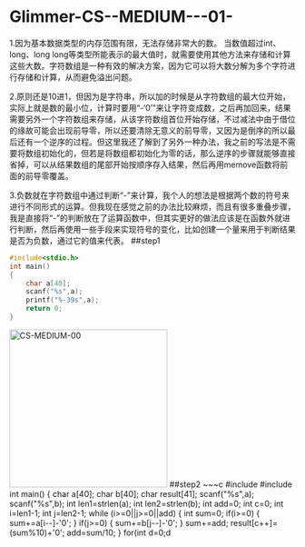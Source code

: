 # Glimmer-CS--MEDIUM---01-
1.因为基本数据类型的内存范围有限，无法存储非常大的数。‌ 当数值超过int、long、long long等类型所能表示的最大值时，就需要使用其他方法来存储和计算这些大数。字符数组是一种有效的解决方案，因为它可以将大数分解为多个字符进行存储和计算，从而避免溢出问题‌。

2.原则还是10进1，但因为是字符串，所以加的时候是从字符数组的最大位开始，实际上就是数的最小位，计算时要用“-‘0’”来让字符变成数，之后再加回来，结果需要另外一个字符数组来存储，从该字符数组首位开始存储，不过减法中由于借位的缘故可能会出现前导零，所以还要清除无意义的前导零，又因为是倒序的所以最后还有一个逆序的过程。但这里我还了解到了另外一种办法，我之前的写法是不需要将数组初始化的，但若是将数组都初始化为零的话，那么逆序的步骤就能够直接省掉，可以从结果数组的尾部开始按顺序存入结果，然后再用memove函数将前面的前导零覆盖。

3.负数就在字符数组中通过判断“-”来计算，我个人的想法是根据两个数的符号来进行不同形式的运算。但我现在感觉之前的办法比较麻烦，而且有很多重叠步骤，我是直接将“-”的判断放在了运算函数中，但其实更好的做法应该是在函数外就进行判断，然后再使用一些手段来实现符号的变化，比如创建一个量来用于判断结果是否为负数，通过它的值来代表。
##step1
~~~c
#include<stdio.h>
int main()
{
    char a[40];
    scanf("%s",a);
    printf("%-39s",a);
    return 0;
}
~~~
<img width="278" alt="CS-MEDIUM-00" src="https://github.com/user-attachments/assets/39c3e36b-664a-4389-960c-86e9c068e50a">
##step2
~~~c
#include<stdio.h>
#include<string.h>
int main()
{
    char a[40];
    char b[40];
    char result[41];
    scanf("%s",a);
    scanf("%s",b);
    int len1=strlen(a);
    int len2=strlen(b);
    int add=0;
    int c=0;
    int i=len1-1;
    int j=len2-1;
    while (i>=0||j>=0||add)
    {   int sum=0;
        if(i>=0)
        {
            sum+=a[i--]-'0';
        }
        if(j>=0)
        {
            sum+=b[j--]-'0';
        }
        sum+=add;
        result[c++]=(sum%10)+'0';
        add=sum/10;
    }
    for(int d=0;d<c/2;d++)
    {
        char num=result[d];
        result[d]=result[c-1-d];
        result[c-1-d]=num;
    }
    result[c]='\0';
    printf("%s",result);
    return 0;
}
~~~
